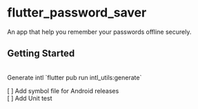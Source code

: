# flutter_password_saver
An app that help you remember your passwords offline securely.

## Getting Started
<br>
Generate intl 
`flutter pub run intl_utils:generate`
<br>

[ ] Add symbol file for Android releases
<br>
[ ] Add Unit test